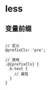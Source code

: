 # less

## 变量前缀

```lessag-0-1frglairqag-1-1frglairq

```

```less
// 定义
@prefixCls: 'pre';

// 使用
.@{prefixCls} {
  &-text {
    // 属性
  }
}
```
